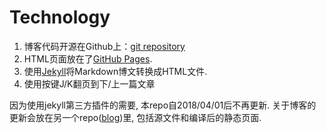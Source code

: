 # Technology

1. 博客代码开源在Github上：[git repository](https://github.com/Vancir/vancir.github.io)
2. HTML页面放在了[GitHub Pages](https://pages.github.com).
3. 使用[Jekyll](http://jekyll.com.cn/)将Markdown博文转换成HTML文件.
4. 使用按键J/K翻页到下/上一篇文章

因为使用jekyll第三方插件的需要, 本repo自2018/04/01后不再更新. 关于博客的更新会放在另一个repo([blog](https://github.com/Vancir/blog))里, 包括源文件和编译后的静态页面. 
